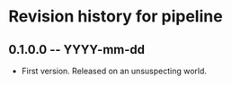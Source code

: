 # Revision history for pipeline

## 0.1.0.0  -- YYYY-mm-dd

* First version. Released on an unsuspecting world.
